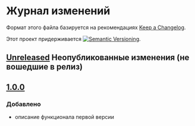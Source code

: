 # Журнал изменений

Формат этого файла базируется на рекомендациях
[Keep a Changelog](https://keepachangelog.com/ru/1.0.0/).

Этот проект придерживается
[![Semantic Versioning](https://img.shields.io/static/v1?label=Semantic%20Versioning&message=v2.0.0&color=green&logo=semver)](https://semver.org/lang/ru/spec/v2.0.0.html).

## [Unreleased] Неопубликованные изменения (не вошедшие в релиз)

## [1.0.0]

### Добавлено

- описание функционала первой версии

[Unreleased]: https://github.com/csm-ivanovo-ru/1s-BGU2-ext/compare/1.0.0...HEAD
[1.0.1]: https://github.com/csm-ivanovo-ru/1s-BGU2-ext/compare/1.0.0...1.0.1
[1.0.0]: https://github.com/csm-ivanovo-ru/1s-BGU2-ext/releases/tag/1.0.0
